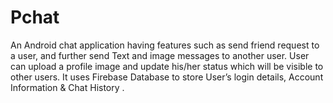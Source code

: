 # Pchat
An Android chat application having features such as send friend request to a user, and further send Text and image messages to another user. User can upload a profile image and update his/her status which will be visible to other users. It uses Firebase Database to store User’s login details, Account Information &amp; Chat History .
